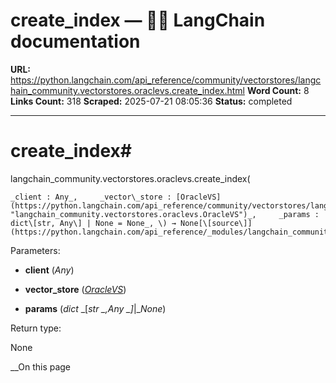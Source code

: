 # create_index — 🦜🔗 LangChain  documentation

**URL:** https://python.langchain.com/api_reference/community/vectorstores/langchain_community.vectorstores.oraclevs.create_index.html
**Word Count:** 8
**Links Count:** 318
**Scraped:** 2025-07-21 08:05:36
**Status:** completed

---

# create\_index\#

langchain\_community.vectorstores.oraclevs.create\_index\(

    _client : Any_,     _vector\_store : [OracleVS](https://python.langchain.com/api_reference/community/vectorstores/langchain_community.vectorstores.oraclevs.OracleVS.html#langchain_community.vectorstores.oraclevs.OracleVS "langchain_community.vectorstores.oraclevs.OracleVS")_,     _params : dict\[str, Any\] | None = None_, \) → None[\[source\]](https://python.langchain.com/api_reference/_modules/langchain_community/vectorstores/oraclevs.html#create_index)\#     

Parameters:     

  * **client** \(_Any_\)

  * **vector\_store** \([_OracleVS_](https://python.langchain.com/api_reference/community/vectorstores/langchain_community.vectorstores.oraclevs.OracleVS.html#langchain_community.vectorstores.oraclevs.OracleVS "langchain_community.vectorstores.oraclevs.OracleVS")\)

  * **params** \(_dict_ _\[__str_ _,__Any_ _\]__|__None_\)

Return type:     

None

__On this page